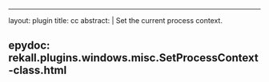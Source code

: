 
---
layout: plugin
title: cc
abstract: |
    Set the current process context.

epydoc: rekall.plugins.windows.misc.SetProcessContext-class.html
---
